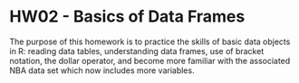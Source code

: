 # HW02 - Basics of Data Frames


The purpose of this homework is to practice the skills of basic data objects in R: reading data tables, understanding data frames, use of bracket notation, the dollar operator, and become more familiar with the associated NBA data set which now includes more variables.

